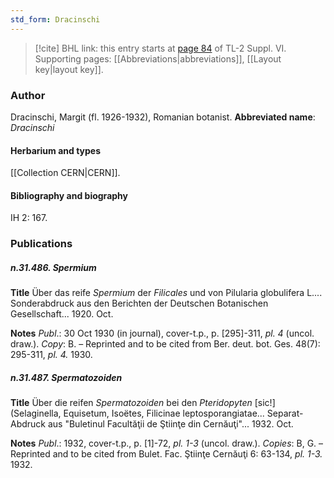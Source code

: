 ```yaml
---
std_form: Dracinschi
---
```


> [!cite] BHL link: this entry starts at [page 84](https://www.biodiversitylibrary.org/page/33260072) of TL-2 Suppl. VI.
> Supporting pages: [[Abbreviations|abbreviations]], [[Layout key|layout key]].

### Author

Dracinschi, Margit (fl. 1926-1932), Romanian botanist. 
**Abbreviated name**: *Dracinschi*

#### Herbarium and types

[[Collection CERN|CERN]].

#### Bibliography and biography

IH 2: 167.

### Publications

##### n.31.486. Spermium

**Title**
Über das reife *Spermium* der *Filicales* und von Pilularia globulifera L.... Sonderabdruck aus den Berichten der Deutschen Botanischen Gesellschaft... 1920. Oct.

**Notes**
*Publ*.: 30 Oct 1930 (in journal), cover-t.p., p. \[295\]-311, *pl. 4* (uncol. draw.). *Copy*: B. – Reprinted and to be cited from Ber. deut. bot. Ges. 48(7): 295-311, *pl. 4.* 1930.

##### n.31.487. Spermatozoiden

**Title**
Über die reifen *Spermatozoiden* bei den *Pteridopyten* \[sic!\] (Selaginella, Equisetum, Isoëtes, Filicinae leptosporangiatae... Separat-Abdruck aus "Buletinul Facultăţii de Ştiinţe din Cernăuţi"... 1932. Oct.

**Notes**
*Publ*.: 1932, cover-t.p., p. \[1\]-72, *pl. 1-3* (uncol. draw.). *Copies*: B, G. – Reprinted and to be cited from Bulet. Fac. Ştiinţe Cernăuţi 6: 63-134, *pl. 1-3.* 1932.

